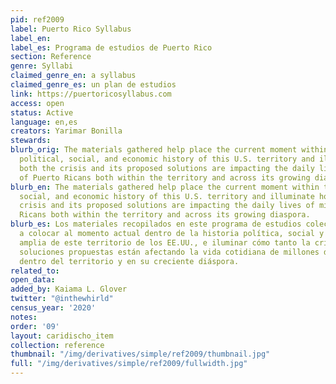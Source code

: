 ```yaml
---
pid: ref2009
label: Puerto Rico Syllabus
label_en:
label_es: Programa de estudios de Puerto Rico
section: Reference
genre: Syllabi
claimed_genre_en: a syllabus
claimed_genre_es: un plan de estudios
link: https://puertoricosyllabus.com
access: open
status: Active
language: en,es
creators: Yarimar Bonilla
stewards:
blurb_orig: The materials gathered help place the current moment within the larger
  political, social, and economic history of this U.S. territory and illuminate how
  both the crisis and its proposed solutions are impacting the daily lives of millions
  of Puerto Ricans both within the territory and across its growing diaspora.
blurb_en: The materials gathered help place the current moment within the larger political,
  social, and economic history of this U.S. territory and illuminate how both the
  crisis and its proposed solutions are impacting the daily lives of millions of Puerto
  Ricans both within the territory and across its growing diaspora.
blurb_es: Los materiales recopilados en este programa de estudios colectivo ayudan
  a colocar al momento actual dentro de la historia política, social y económica más
  amplia de este territorio de los EE.UU., e iluminar cómo tanto la crisis como sus
  soluciones propuestas están afectando la vida cotidiana de millones de puertorriqueños
  dentro del territorio y en su creciente diáspora.
related_to:
open_data:
added_by: Kaiama L. Glover
twitter: "@inthewhirld"
census_year: '2020'
notes:
order: '09'
layout: caridischo_item
collection: reference
thumbnail: "/img/derivatives/simple/ref2009/thumbnail.jpg"
full: "/img/derivatives/simple/ref2009/fullwidth.jpg"
---
```

